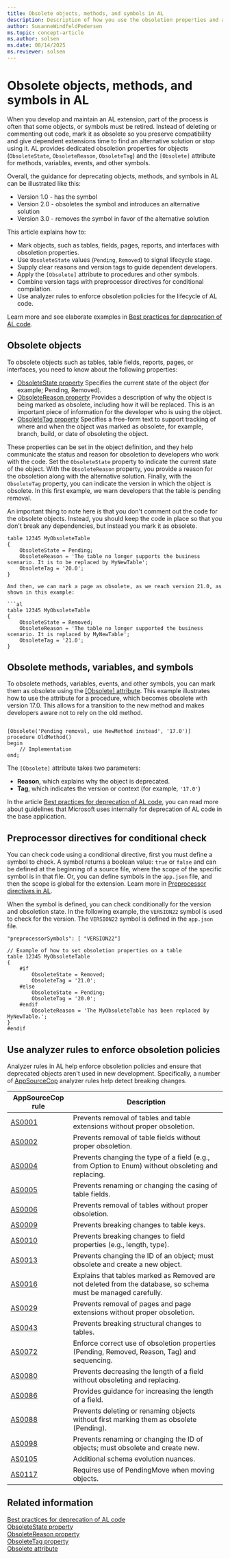 ```yaml
---
title: Obsolete objects, methods, and symbols in AL
description: Description of how you use the obsoletion properties and attributes to obsolete an object, a method, or other symbols used in AL for Business Central.
author: SusanneWindfeldPedersen
ms.topic: concept-article
ms.author: solsen
ms.date: 08/14/2025
ms.reviewer: solsen
---
```


# Obsolete objects, methods, and symbols in AL

When you develop and maintain an AL extension, part of the process is often that some objects, or symbols must be retired. Instead of deleting or commenting out code, mark it as obsolete so you preserve compatibility and give dependent extensions time to find an alternative solution or stop using it. AL provides dedicated obsoletion properties for objects (`ObsoleteState`, `ObsoleteReason`, `ObsoleteTag`) and the `[Obsolete]` attribute for methods, variables, events, and other symbols.

Overall, the guidance for deprecating objects, methods, and symbols in AL can be illustrated like this:

- Version 1.0 - has the symbol
- Version 2.0 - obsoletes the symbol and introduces an alternative solution
- Version 3.0 - removes the symbol in favor of the alternative solution

This article explains how to:

- Mark objects, such as tables, fields, pages, reports, and interfaces with obsoletion properties.
- Use `ObsoleteState` values (`Pending`, `Removed`) to signal lifecycle stage.
- Supply clear reasons and version tags to guide dependent developers.
- Apply the `[Obsolete]` attribute to procedures and other symbols.
- Combine version tags with preprocessor directives for conditional compilation.
- Use analyzer rules to enforce obsoletion policies for the lifecycle of AL code.

Learn more and see elaborate examples in [Best practices for deprecation of AL code](devenv-deprecation-guidelines.md).

## Obsolete objects

To obsolete objects such as tables, table fields, reports, pages, or interfaces, you need to know about the following properties:

- [ObsoleteState property](properties/devenv-obsoletestate-property.md) Specifies the current state of the object (for example; Pending, Removed).
- [ObsoleteReason property](properties/devenv-obsoletereason-property.md) Provides a description of why the object is being marked as obsolete, including how it will be replaced. This is an important piece of information for the developer who is using the object.
- [ObsoleteTag property](properties/devenv-obsoletetag-property.md) Specifies a free-form text to support tracking of where and when the object was marked as obsolete, for example, branch, build, or date of obsoleting the object.

These properties can be set in the object definition, and they help communicate the status and reason for obsoletion to developers who work with the code. Set the `ObsoleteState` property to indicate the current state of the object. With the  `ObsoleteReason` property, you provide a reason for the obsoletion along with the alternative solution. Finally, with the `ObsoleteTag` property, you can indicate the version in which the object is obsolete. In this first example, we warn developers that the table is pending removal.

An important thing to note here is that you don't comment out the code for the obsolete objects. Instead, you should keep the code in place so that you don't break any dependencies, but instead you mark it as obsolete.

```al
table 12345 MyObsoleteTable
{
    ObsoleteState = Pending;
    ObsoleteReason = 'The table no longer supports the business scenario. It is to be replaced by MyNewTable';
    ObsoleteTag = '20.0';
}

And then, we can mark a page as obsolete, as we reach version 21.0, as shown in this example:

```al
table 12345 MyObsoleteTable
{
    ObsoleteState = Removed;
    ObsoleteReason = 'The table no longer supported the business scenario. It is replaced by MyNewTable';
    ObsoleteTag = '21.0';
}
```

## Obsolete methods, variables, and symbols

To obsolete methods, variables, events, and other symbols, you can mark them as obsolete using the [[Obsolete] attribute](attributes/devenv-obsolete-attribute.md). This example illustrates how to use the attribute for a procedure, which becomes obsolete with version 17.0. This allows for a transition to the new method and makes developers aware not to rely on the old method.

```al

[Obsolete('Pending removal, use NewMethod instead', '17.0')]
procedure OldMethod()
begin
    // Implementation
end;

```

The `[Obsolete]` attribute takes two parameters:

- **Reason**, which explains why the object is deprecated.
- **Tag**, which indicates the version or context (for example, `'17.0'`)

In the article [Best practices for deprecation of AL code](devenv-deprecation-guidelines.md), you can read more about guidelines that Microsoft uses internally for deprecation of AL code in the base application.

## Preprocessor directives for conditional check

You can check code using a conditional directive, first you must define a symbol to check. A symbol returns a boolean value: `true` or `false` and can be defined at the beginning of a source file, where the scope of the specific symbol is in that file. Or, you can define symbols in the `app.json` file, and then the scope is global for the extension. Learn more in [Preprocessor directives in AL](directives/devenv-directives-in-al.md).

When the symbol is defined, you can check conditionally for the version and obsoletion state. In the following example, the `VERSION22` symbol is used to check for the version. The `VERSION22` symbol is defined in the `app.json` file.

```al
"preprocessorSymbols": [ "VERSION22"]
```

```al
// Example of how to set obsoletion properties on a table
table 12345 MyObsoleteTable
{
    #if 
        ObsoleteState = Removed;
        ObsoleteTag = '21.0';
    #else
        ObsoleteState = Pending;
        ObsoleteTag = '20.0';
    #endif
        ObsoleteReason = 'The MyObsoleteTable has been replaced by MyNewTable.';
}
#endif
```


## Use analyzer rules to enforce obsoletion policies

Analyzer rules in AL help enforce obsoletion policies and ensure that deprecated objects aren't used in new development. Specifically, a number of [AppSourceCop](analyzers/appsourcecop.md) analyzer rules help detect breaking changes. 

|AppSourceCop rule|Description|
|-----------------|-----------|
|[AS0001](analyzers/appsourcecop-as0001.md)|Prevents removal of tables and table extensions without proper obsoletion.|
|[AS0002](analyzers/appsourcecop-as0002.md)|Prevents removal of table fields without proper obsoletion.|
|[AS0004](analyzers/appsourcecop-as0004.md)|Prevents changing the type of a field (e.g., from Option to Enum) without obsoleting and replacing.|
|[AS0005](analyzers/appsourcecop-as0005.md)|Prevents renaming or changing the casing of table fields.|
|[AS0006](analyzers/appsourcecop-as0006.md)|Prevents removal of tables without proper obsoletion.|
|[AS0009](analyzers/appsourcecop-as0009.md)|Prevents breaking changes to table keys.|
|[AS0010](analyzers/appsourcecop-as0010.md)|Prevents breaking changes to field properties (e.g., length, type).|
|[AS0013](analyzers/appsourcecop-as0013.md)|Prevents changing the ID of an object; must obsolete and create a new object.|
|[AS0016](analyzers/appsourcecop-as0016.md)|Explains that tables marked as Removed are not deleted from the database, so schema must be managed carefully.|
|[AS0029](analyzers/appsourcecop-as0029.md)|Prevents removal of pages and page extensions without proper obsoletion.|
|[AS0043](analyzers/appsourcecop-as0043.md)|Prevents breaking structural changes to tables.|
|[AS0072](analyzers/appsourcecop-as0072.md)|Enforce correct use of obsoletion properties (Pending, Removed, Reason, Tag) and sequencing.|
|[AS0080](analyzers/appsourcecop-as0080.md)|Prevents decreasing the length of a field without obsoleting and replacing.|
|[AS0086](analyzers/appsourcecop-as0086.md)|Provides guidance for increasing the length of a field.|
|[AS0088](analyzers/appsourcecop-as0088.md)|Prevents deleting or renaming objects without first marking them as obsolete (Pending).|
|[AS0098](analyzers/appsourcecop-as0098.md)|Prevents renaming or changing the ID of objects; must obsolete and create new.|
|[AS0105](analyzers/appsourcecop-as0105.md)|Additional schema evolution nuances.|
|[AS0117](analyzers/appsourcecop-as0117.md)|Requires use of PendingMove when moving objects.|

## Related information

[Best practices for deprecation of AL code](devenv-deprecation-guidelines.md)  
[ObsoleteState property](properties/devenv-obsoletestate-property.md)  
[ObsoleteReason property](properties/devenv-obsoletereason-property.md)  
[ObsoleteTag property](properties/devenv-obsoletetag-property.md)  
[Obsolete attribute](attributes/devenv-obsolete-attribute.md)  
